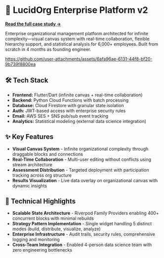 # 🏢 LucidOrg Enterprise Platform v2

**[Read the full case study →](#)**

Enterprise organizational management platform architected for infinite complexity—visual canvas system with real-time collaboration, flexible hierarchy support, and statistical analysis for 6,000+ employees. Built from scratch in 4 months as founding engineer.


https://github.com/user-attachments/assets/6afa96ae-6131-44f8-bf20-9b739f8800ea


## 🛠️ Tech Stack

* **Frontend:** Flutter/Dart (infinite canvas + real-time collaboration)
* **Backend:** Python Cloud Functions with batch processing
* **Database:** Cloud Firestore with granular state isolation
* **Auth:** JWT-based access with enterprise security rules
* **Email:** AWS SES + SNS pub/sub event tracking
* **Analytics:** Statistical modeling (external data science integration)

## ✨ Key Features

* **Visual Canvas System** - Infinite organizational complexity through draggable blocks and connections
* **Real-Time Collaboration** - Multi-user editing without conflicts using stream architecture
* **Assessment Distribution** - Targeted deployment with participation tracking across org structure
* **Results Visualization** - Live data overlay on organizational canvas with dynamic insights

## 🚀 Technical Highlights

* **Scalable State Architecture** - Riverpod Family Providers enabling 400+ concurrent blocks with minimal rebuilds
* **Strategy Pattern Implementation** - Single widget handling 5 distinct modes (build, distribute, visualize, analyze)
* **Enterprise Infrastructure** - Audit trails, security rules, comprehensive logging and monitoring
* **Cross-Team Integration** - Enabled 4-person data science team with zero engineering bottlenecks
